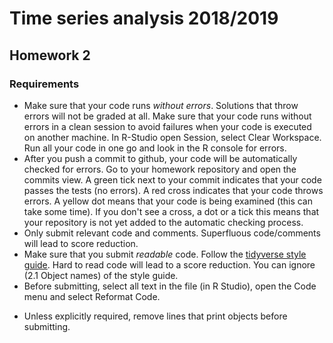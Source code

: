 # Time series analysis 2018/2019
## Homework 2

### Requirements

- Make sure that your code runs _without errors_. Solutions that throw errors will not be graded at all. Make sure that your code runs without errors in a clean session to avoid failures when your code is executed on another machine. In R-Studio open Session, select Clear Workspace. Run all your code in one go and look in the R console for errors.
- After you push a commit to github, your code will be automatically checked for errors. Go to your homework repository and open the commits view. A green tick next to your commit indicates that your code passes the tests (no errors). A red cross indicates that your code throws errors. A yellow dot means that your code is being examined (this can take some time). If you don't see a cross, a dot or a tick this means that your repository is not yet added to the automatic checking process.
- Only submit relevant code and comments. Superfluous code/comments will lead to score reduction.
- Make sure that you submit _readable_ code. Follow the [tidyverse style guide](http://style.tidyverse.org/syntax.html). Hard to read code will lead to a score reduction. You can ignore (2.1 Object names) of the style guide.
- Before submitting, select all text in the file (in R Studio), open the Code menu and select Reformat Code.
<!-- - Do not submit code that executes install.packages. If you need to install packages, put a comment at the start of the line with install.packages before submitting. -->
- Unless explicitly required, remove lines that print objects before submitting.

